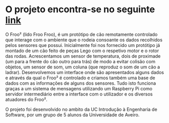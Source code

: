 # O projeto encontra-se no seguinte [link](http://xcoa.av.it.pt/~IES2017-2018_g202/)

O Froo² (lido Froo Froo), é um protótipo de cão remotamente controlado que interage com o ambiente que o rodeia consoante os dados recolhidos pelos sensores que possui. Inicialmente foi nos fornecido um protótipo já montado de um cão feito de peças Lego com o respetivo motor e o rotor das rodas. Acrescentamos um sensor de temperatura, dois de proximade (um para a frente do cão outro para trás) de modo a evitar colisão com objetos, um sensor de som, um coluna (que reproduz o som de um cão a ladrar).
Desenvolvemos um interface onde são apresentados alguns dados e através da qual o Froo² é controlado e criamos também uma base de dados com as informações de alguns dos sensores. Tudo isto funciona graças a um sistema de mensagens utilizando um Raspberry Pi como servidor intermediário entre a interface com o utilizador e os diversos atuadores do Froo².

O projeto foi desenvolvido no ambito da UC Introdução à Engenharia de Software, por um grupo de 5 alunos da Universidade de Aveiro.

